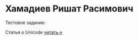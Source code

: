 # Хамадиев Ришат Расимович


Тестовое задание:

Статья о Unicode [читать->](richardham13.github.io/Unicode)
